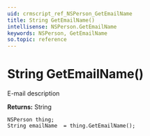 ```yaml
---
uid: crmscript_ref_NSPerson_GetEmailName
title: String GetEmailName()
intellisense: NSPerson.GetEmailName
keywords: NSPerson, GetEmailName
so.topic: reference
---
```


# String GetEmailName()

E-mail description

**Returns:** String

```crmscript
NSPerson thing;
String emailName  = thing.GetEmailName();
```

